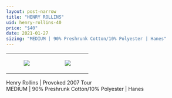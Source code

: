 ```yaml
---
layout: post-narrow
title: "HENRY ROLLINS"
uid: henry-rollins-40
price: "$40"
date: 2021-01-27
sizing: "MEDIUM | 90% Preshrunk Cotton/10% Polyester | Hanes"
---
```




<table style="width:100%;"><tr><td style="vertical-align:top;">
      <figure class="tmblr-full" data-orig-height="2048" data-orig-width="1365" data-orig-src="https://concertshirts.netlify.app/shirts/0043/0043-01.jpg"><img src="https://64.media.tumblr.com/3942262b6a8caef6fea295c767d4f179/55a9c1c4ee64a4ee-99/s540x810/50e8519729983ba6f21381b9782d2a4e62ad022c.jpg" data-orig-height="2048" data-orig-width="1365" data-orig-src="https://concertshirts.netlify.app/shirts/0043/0043-01.jpg"/></figure></td>
    <td style="vertical-align:top;">
      <figure class="tmblr-full" data-orig-height="2048" data-orig-width="1365" data-orig-src="https://concertshirts.netlify.app/shirts/0043/0043-02.jpg"><img src="https://64.media.tumblr.com/76a0e331aff2b78c2fdbdfe53ac96f96/55a9c1c4ee64a4ee-0b/s540x810/dd4cb8a58e856affa3779492a06b837e4bd0d030.jpg" data-orig-height="2048" data-orig-width="1365" data-orig-src="https://concertshirts.netlify.app/shirts/0043/0043-02.jpg"/></figure></td>
  </tr></table><p>
  Henry Rollins | Provoked 2007 Tour<br/>MEDIUM | 90% Preshrunk Cotton/10% Polyester | Hanes
</p>
